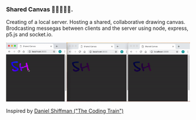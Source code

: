 ### Shared Canvas 👩‍🎨🎨👨‍🎨.

Creating of a local server. Hosting a shared, collaborative drawing canvas. 
Brodcasting messegas between clients and the server using node, express, p5.js and socket.io.

![Alt Text](./demo/demo.gif)

Inspired by [Daniel Shiffman ("The Coding Train")](https://www.youtube.com/watch?v=bjULmG8fqc8 "The Coding Train")
